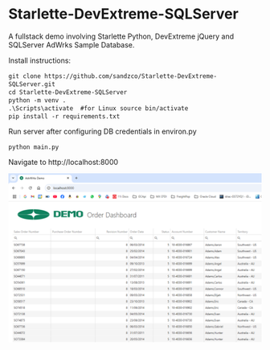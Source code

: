 # Starlette-DevExtreme-SQLServer
A fullstack demo involving Starlette Python, DevExtreme jQuery and SQLServer AdWrks Sample Database.

Install instructions:
```
git clone https://github.com/sandzco/Starlette-DevExtreme-SQLServer.git
cd Starlette-DevExtreme-SQLServer
python -m venv .
.\Scripts\activate  #for Linux source bin/activate
pip install -r requirements.txt
```

Run server after configuring DB credentials in environ.py
```
python main.py
```
Navigate to http://localhost:8000

![Screenshot](images/app-readme.png)
